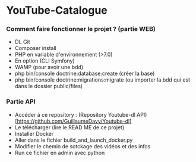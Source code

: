 # YouTube-Catalogue

### Comment faire fonctionner le projet ? (partie WEB)
- DL Git
- Composer install
- PHP en variable d'environnement (>7.0)
- En option (CLI Symfony)
- WAMP (pour avoir une bdd)
- php bin/console doctrine:database:create (créer la base)
- php bin/console doctrine:migrations:migrate (ou importer la bdd qui est dans le dossier public/files)


### Partie API
- Accéder à ce repository : (Repository Youtube-dl API)[https://github.com/GuillaumeDavy/Youtube-dl]
- Le télécharger (lire le READ ME de ce projet)
- Installer Docker
- Aller dans le fichier build_and_launch_docker.py
- Modifier le chemin de sotckage des vidéos et des infos
- Run ce fichier en admin avec python
